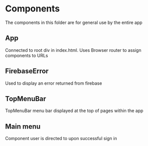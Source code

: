 # Components
The components in this folder are for general use by the entire app

## App
Connected to root div in index.html. Uses Browser router to assign components to URLs

## FirebaseError
Used to display an error returned from firebase

## TopMenuBar
TopMenuBar menu bar displayed at the top of pages within the app

## Main menu
Component user is directed to upon successful sign in